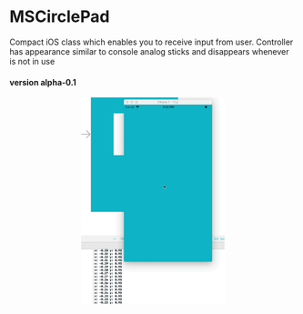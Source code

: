# MSCirclePad
<p>Compact iOS class which enables you to receive input from user. Controller has appearance similar to console analog sticks and disappears whenever is not in use</p>

#### version alpha-0.1
<p align="center">
  <img src="screenshots/ver0_1.gif" width="50%" style="display:inline-block;"/>
</p>

